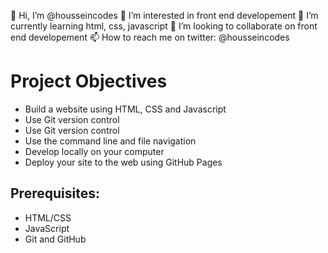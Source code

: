 👋 Hi, I’m @housseincodes
👀 I’m interested in front end developement
🌱 I’m currently learning html, css, javascript
💞️ I’m looking to collaborate on front end developement
📫 How to reach me on twitter: @housseincodes

<!---
housseincodes/housseincodes.github.io is a ✨ special ✨ repository because its `README.md` (this file) appears on your GitHub profile.
You can click the Preview link to take a look at your changes.
--->

<h1>Project Objectives</h1>
  <ul>
    <li>Build a website using HTML, CSS and Javascript</li>
    <li>Use Git version control</li>
    <li>Use Git version control</li>
    <li>Use the command line and file navigation</li>
    <li>Develop locally on your computer</li>
    <li>Deploy your site to the web using GitHub Pages</li>
  </ul>

<h2>Prerequisites:</h2>
<ul>
  <li>HTML/CSS</li>
  <li>JavaScript</li>
  <li>Git and GitHub</li>
</ul>
